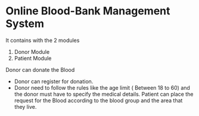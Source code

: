 # Online Blood-Bank Management System

It contains with the 2 modules
1) Donor Module
2) Patient Module

Donor can donate the Blood 
- Donor can register for donation.
- Donor need to follow the rules like the age limit ( Between 18 to 60) and the donor must have to specify the medical details.
Patient can place the request for the Blood according to the blood group and the area that they live.
